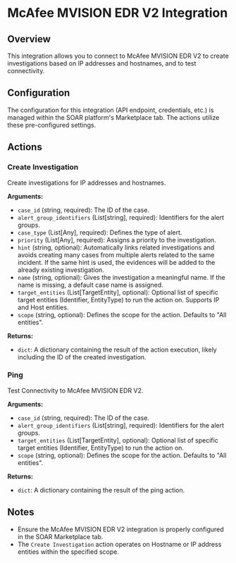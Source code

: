 # McAfee MVISION EDR V2 Integration

## Overview

This integration allows you to connect to McAfee MVISION EDR V2 to create investigations based on IP addresses and hostnames, and to test connectivity.

## Configuration

The configuration for this integration (API endpoint, credentials, etc.) is managed within the SOAR platform's Marketplace tab. The actions utilize these pre-configured settings.

## Actions

### Create Investigation

Create investigations for IP addresses and hostnames.

**Arguments:**

*   `case_id` (string, required): The ID of the case.
*   `alert_group_identifiers` (List[string], required): Identifiers for the alert groups.
*   `case_type` (List[Any], required): Defines the type of alert.
*   `priority` (List[Any], required): Assigns a priority to the investigation.
*   `hint` (string, optional): Automatically links related investigations and avoids creating many cases from multiple alerts related to the same incident. If the same hint is used, the evidences will be added to the already existing investigation.
*   `name` (string, optional): Gives the investigation a meaningful name. If the name is missing, a default case name is assigned.
*   `target_entities` (List[TargetEntity], optional): Optional list of specific target entities (Identifier, EntityType) to run the action on. Supports IP and Host entities.
*   `scope` (string, optional): Defines the scope for the action. Defaults to "All entities".

**Returns:**

*   `dict`: A dictionary containing the result of the action execution, likely including the ID of the created investigation.

### Ping

Test Connectivity to McAfee MVISION EDR V2.

**Arguments:**

*   `case_id` (string, required): The ID of the case.
*   `alert_group_identifiers` (List[string], required): Identifiers for the alert groups.
*   `target_entities` (List[TargetEntity], optional): Optional list of specific target entities (Identifier, EntityType) to run the action on.
*   `scope` (string, optional): Defines the scope for the action. Defaults to "All entities".

**Returns:**

*   `dict`: A dictionary containing the result of the ping action.

## Notes

*   Ensure the McAfee MVISION EDR V2 integration is properly configured in the SOAR Marketplace tab.
*   The `Create Investigation` action operates on Hostname or IP address entities within the specified scope.
